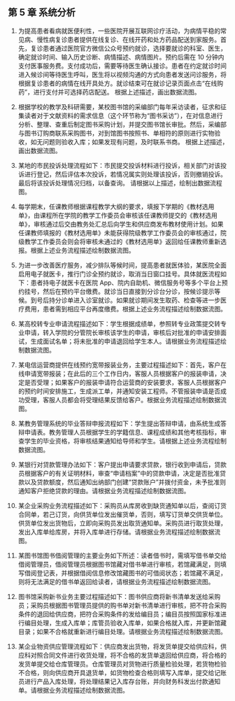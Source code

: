 ## 第 5 章 系统分析

1. <span>为提高患者看病就医便利性，一些医院开展互联网诊疗活动，为病情平稳的常见病、慢性病复诊患者提供在线复诊、在线开药和处方药品配送到家服务。首先，复诊患者通过医院官方微信公众号预约就诊，选择要就诊的科室、医生，确定就诊时间、输入历史诊断、病情描述、病情图片。预约后需在 10 分钟内支付医事服务费。支付成功后，需要等待医生确认接诊。患者在约定就诊时间进入候诊间等待医生呼叫，医生将以视频沟通的方式向患者发送问诊服务，将根据复诊患者的病情在线开具处方。就诊结束可在就诊记录页面点击“在线购药”，进行支付并可选择药店配送。
   根据上述描述，画出数据流图。</span>

2. <span>根据学校的教学及科研需要，某校图书馆的采编部门每年采访读者，征求和征集读者对于文献资料的需求信息（这个环节称为“图书采访”），在对信息进行分析、整理、查重后制定图书采购计划，并提交图书馆长审批。然后，采编部与图书订购商联系采购图书，对到馆图书按照书、单相符的原则进行实物验收，如无问题则验收入库；如果发现有问题，及时联系书商。
   根据上述描述，画出数据流图。</span>

3. <span>某地的市民投诉处理流程如下：市民提交投诉材料进行投诉，相关部门对该投诉进行登记，然后评估本次投诉，若情况属实则处理该投诉，否则撤销投诉。最后将该投诉处理情况归档，以备查询。
   请根据以上描述，绘制出数据流程图。</span>

4. <span>每学期末，任课教师根据课程教学大纲的要求，填报下学期的《教材选用单》，由课程所在学院的教学工作委员会审核该任课教师提交的《教材选用单》，审核通过后交由教务处汇总后向学生和供应商发布教材使用计划。如果任课教师填报的《教材选用单》未能获得院级教学工作委员会的审核通过，院级教学工作委员会则会将审核未通过的《教材选用单》返回给任课教师重新选报。根据上述业务流程描述绘制数据流图。</span>

5. <span>为进一步改善医疗服务，减少排队等候时间，提高患者就医体验，某医院全面启用电子就医卡，推行门诊全预约就诊，取消当日窗口挂号。具体就医流程如下：患者持电子就医卡在医院 App、院内自助机、微信服务号等多个平台上预约挂号，然后在预约平台缴费。就诊当日直接到分诊台分诊，按候诊提示等候。到号后持分诊单进入诊室就诊。如果就诊期间发生取药、检查等进一步医疗费用，患者需到相应平台再度缴费。根据上述业务流程描述绘制数据流图。</span>

6. <span>某高校转专业申请流程描述如下：学生根据成绩单，参照转专业政策提交转专业申请，转入学院的分管院长审核该学生的申请，审核后对批准的申请安排面试，生成面试名单；将未批准的申请退回给学生本人。请根据业务流程描述绘制数据流图。</span>

7. <span>某电信运营商提供在线预约宽带报装业务，主要过程描述如下：首先，客户在线申请宽带报装；在此后的三个工作日内，客服人员根据客户的报装申请，决定是否受理；如果客户的报装申请符合运营商的安装要求，客服人员根据客户的预约时间安排施工，生成派工单，并通知安装工程师。不管报装申请是否成功受理，客服人员都会将受理结果反馈给客户。根据业务流程描述绘制数据流图。</span>

8. <span>某教务管理系统的毕业答辩申报流程如下：学生提出答辩申请，由系统生成答辩申请表。教务管理人员根据学生的学籍信息、课程成绩和其他考核指标，审查学生的毕业资格，将审核结果通知给导师和学生。请根据上述业务流程绘制数据流图。</span>

9. <span>某银行对贷款管理办法如下：客户提出申请要求贷款，银行收到申请后，贷款员根据客户的有关证明材料，审查“申请档案”中的贷款申请，决定是否批准贷款以及贷款额度，然后通知出纳部门创建“贷款账户”并拨付资金，未予批准则通知客户拒绝贷款的理由。请根据业务流程描述绘制数据流图。</span>

10. <span>某企业采购业务流程描述如下：采购员从库房收到缺货通知单以后，查阅订货合同单，若己订货，向供货单位发出催货单，否则，填写订货单交供货单位。供货单位发出货物后，立即向采购员发出取货通知单。采购员进行取货处理，发出入库单给库房，并将入库单进行存储。请根据业务流程描述绘制数据流图。</span>

11. <span>某图书馆图书借阅管理的主要业务如下所述：读者借书时，需填写借书单交给借阅管理员，借阅管理员根据图书馆藏对借书单进行审核，若馆藏满足，则填写借阅登记表，并根据借阅信息修改馆藏图书的可借阅状态；若馆藏不满足，则将无法满足的借书单返回给读者，请根据业务流程描述绘制数据流图。</span>

12. <span>图书馆采购新书业务主要过程描述如下：图书供应商将新书清单发送给采购员；采购员根据图书管理员提供的购书单对新书清单进行审核，把不符合采购条件的退回给供应商，把符合采购条件的发给编目员；编目员按照国家标准进行编目处理，生成入库单；库管员验收入库单，如果合格就入库，并更新馆藏目录；如果不合格就重新进行编目处理。请根据业务流程描述绘制数据流图。</span>

13. <span>某企业物资供应管理流程如下：供应商发出货物，将发货单提交给供应科，供应科对照合同文件进行收货处理，将不合格的发货单退回给供应商，将合格的发货单提交给仓库管理员。仓库管理员对货物进行质量检验处理，若货物检验不合格，则向供应商开具退货单，如货物检查合格则填写入库单，提交给记账员进行产品入库处理，将处理结果记入库存台账，并向财务科发出付款通知单。请根据业务流程描述绘制数据流图。</span>
